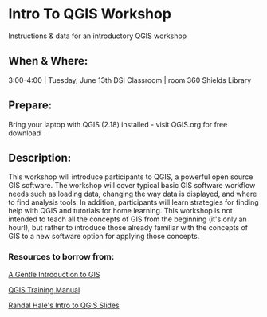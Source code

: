 # Intro To QGIS Workshop
Instructions &amp; data for an introductory QGIS workshop

## When & Where: 
3:00-4:00 | Tuesday, June 13th
DSI Classroom | room 360 Shields Library

## Prepare:
Bring your laptop with QGIS (2.18) installed - visit QGIS.org for free download

## Description:
This workshop will introduce participants to QGIS, a powerful open source GIS software.  The workshop will cover typical basic GIS software workflow needs such as loading data, changing the way data is displayed, and where to find analysis tools.  In addition, participants will learn strategies for finding help with QGIS and tutorials for home learning. This workshop is not intended to teach all the concepts of GIS from the beginning (it's only an hour!), but rather to introduce those already familiar with the concepts of GIS to a new software option for applying those concepts.



### Resources to borrow from:

[A Gentle Introduction to GIS]("http://docs.qgis.org/2.14/en/docs/gentle_gis_introduction/")

[QGIS Training Manual]("http://docs.qgis.org/2.14/en/docs/training_manual/index.html")

[Randal Hale's Intro to QGIS Slides]("https://2016.foss4g-na.org/sites/default/files/slides/QGIS%20Workshop.pdf")

